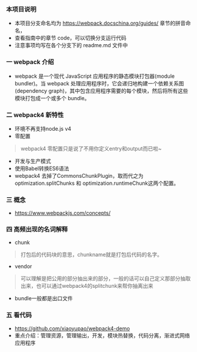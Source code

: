 ### 本项目说明
* 本项目分支命名均为 https://webpack.docschina.org/guides/ 章节的拼音命名，
* 查看指南中的章节 code，可以切换分支运行代码
* 注意事项均写在各个分支下的 readme.md 文件中

### 一 webpack 介绍
* webpack 是一个现代 JavaScript 应用程序的静态模块打包器(module bundler)。当 webpack 处理应用程序时，它会递归地构建一个依赖关系图(dependency graph)，其中包含应用程序需要的每个模块，然后将所有这些模块打包成一个或多个 bundle。

### 二 webpack4 新特性
* 环境不再支持node.js v4
* 零配置
> webpack4 零配置只是说了不用你定义entry和output而已啦~

* 开发与生产模式
* 使用Babel转换ES6语法
* webpack4 去掉了CommonsChunkPlugin，取而代之为optimization.splitChunks 和
optimization.runtimeChunk这两个配置。

### 三 概念
* https://www.webpackjs.com/concepts/

### 四 高频出现的名词解释
* chunk
> 打包后的代码块的意思，chunkname就是打包后代码的名字。

* vendor
> 可以理解是把公用的部分抽出来的部分，一般的话可以自己定义那部分抽取出来，也可以通过webpack4的splitchunk来帮你抽离出来

* bundle一般都是出口文件

### 五 看代码
* https://github.com/xiaoyupao/webpack4-demo
* 重点介绍：管理资源，管理输出，开发，模块热替换，代码分离，渐进式网络应用程序